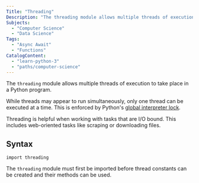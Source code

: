 ```yaml
---
Title: "Threading"
Description: "The threading module allows multiple threads of execution to take place in a Python program."
Subjects:
  - "Computer Science"
  - "Data Science"
Tags:
  - "Async Await"
  - "Functions"
CatalogContent:
  - "learn-python-3"
  - "paths/computer-science"
---
```


The `threading` module allows multiple threads of execution to take place in a Python program.

While threads may appear to run simultaneously, only one thread can be executed at a time. This is enforced by Python's [global interpreter lock](https://docs.python.org/3/glossary.html#term-global-interpreter-lock).

Threading is helpful when working with tasks that are I/O bound. This includes web-oriented tasks like scraping or downloading files.

## Syntax

```pseudo
import threading
```

The `threading` module must first be imported before thread constants can be created and their methods can be used.
